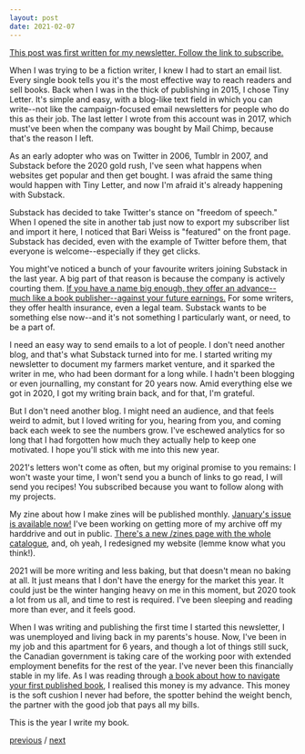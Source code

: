 ```yaml
---
layout: post
date: 2021-02-07
---
```


[This post was first written for my newsletter. Follow the link to subscribe.](https://tinyletter.com/jessdriscoll)

When I was trying to be a fiction writer, I knew I had to start an email list. Every single book tells you it's the most effective way to reach readers and sell books. Back when I was in the thick of publishing in 2015, I chose Tiny Letter. It's simple and easy, with a blog-like text field in which you can write--not like the campaign-focused email newsletters for people who do this as their job. The last letter I wrote from this account was in 2017, which must've been when the company was bought by Mail Chimp, because that's the reason I left.

As an early adopter who was on Twitter in 2006, Tumblr in 2007, and Substack before the 2020 gold rush, I've seen what happens when websites get popular and then get bought. I was afraid the same thing would happen with Tiny Letter, and now I'm afraid it's already happening with Substack.

Substack has decided to take Twitter's stance on "freedom of speech." When I opened the site in another tab just now to export my subscriber list and import it here, I noticed that Bari Weiss is "featured" on the front page. Substack has decided, even with the example of Twitter before them, that everyone is welcome--especially if they get clicks.

You might've noticed a bunch of your favourite writers joining Substack in the last year. A big part of that reason is because the company is actively courting them. [If you have a name big enough, they offer an advance--much like a book publisher--against your future earnings.](https://www.cjr.org/special_report/substackerati.php) For some writers, they offer health insurance, even a legal team. Substack wants to be something else now--and it's not something I particularly want, or need, to be a part of. 

I need an easy way to send emails to a lot of people. I don't need another blog, and that's what Substack turned into for me. I started writing my newsletter to document my farmers market venture, and it sparked the writer in me, who had been dormant for a long while. I hadn't been blogging or even journalling, my constant for 20 years now. Amid everything else we got in 2020, I got my writing brain back, and for that, I'm grateful.

But I don't need another blog. I might need an audience, and that feels weird to admit, but I loved writing for you, hearing from you, and coming back each week to see the numbers grow. I've eschewed analytics for so long that I had forgotten how much they actually help to keep one motivated. I hope you'll stick with me into this new year. 

2021's letters won't come as often, but my original promise to you remains: I won't waste your time, I won't send you a bunch of links to go read, I will send you recipes! You subscribed because you want to follow along with my projects.

My zine about how I make zines will be published monthly. [January's issue is available now!](https://jessdriscoll.itch.io/congenial-telegram) I've been working on getting more of my archive off my harddrive and out in public. [There's a new /zines page with the whole catalogue](jessdriscoll.com/zines/), and, oh yeah, I redesigned my website (lemme know what you think!). 

2021 will be more writing and less baking, but that doesn't mean no baking at all. It just means that I don't have the energy for the market this year. It could just be the winter hanging heavy on me in this moment, but 2020 took a lot from us all, and time to rest is required. I've been sleeping and reading more than ever, and it feels good. 

When I was writing and publishing the first time I started this newsletter, I was unemployed and living back in my parents's house. Now, I've been in my job and this apartment for 6 years, and though a lot of things still suck, the Canadian government is taking care of the working poor with extended employment benefits for the rest of the year. I've never been this financially stable in my life. As I was reading through [a book about how to navigate your first published book](https://books.catapult.co/products/before-and-after-the-book-deal-courtney-maum), I realised this money is my advance. This money is the soft cushion I never had before, the spotter behind the weight bench, the partner with the good job that pays all my bills.

This is the year I write my book. 

<a href="{{page.previous.url}}">previous</a> / <a href="{{page.next.url}}">next</a>
